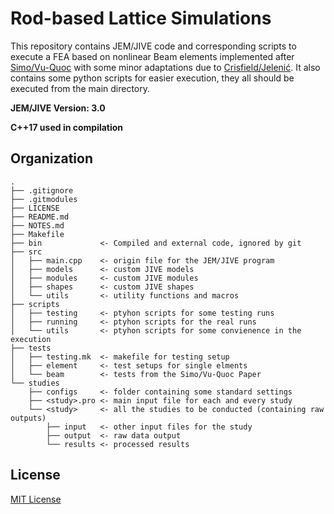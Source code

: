 # Rod-based Lattice Simulations
This repository contains JEM/JIVE code and corresponding scripts to execute a FEA based on nonlinear Beam elements implemented after [Simo/Vu-Quoc](https://dx.doi.org/10.1016/0045-7825(86)90079-4) with some minor adaptations due to [Crisfield/Jelenić](https://dx.doi.org/10.1098/rspa.1999.0352). It also contains some python scripts for easier execution, they all should be executed from the main directory.

**JEM/JIVE Version: 3.0**

**C++17 used in compilation**

## Organization
```
.
├── .gitignore
├── .gitmodules
├── LICENSE
├── README.md
├── NOTES.md
├── Makefile
├── bin             <- Compiled and external code, ignored by git
├── src
│   ├── main.cpp    <- origin file for the JEM/JIVE program
│   ├── models      <- custom JIVE models
│   ├── modules     <- custom JIVE modules
│   ├── shapes      <- custom JIVE shapes
│   └── utils       <- utility functions and macros
├── scripts
│   ├── testing     <- ptyhon scripts for some testing runs
│   ├── running     <- ptyhon scripts for the real runs
│   └── utils       <- ptyhon scripts for some convienence in the execution
├── tests
│   ├── testing.mk  <- makefile for testing setup
│   ├── element     <- test setups for single elments
│   └── beam        <- tests from the Simo/Vu-Quoc Paper
└── studies
    ├── configs     <- folder containing some standard settings
    ├── <study>.pro <- main input file for each and every study
    └── <study>     <- all the studies to be conducted (containing raw outputs)
        ├── input   <- other input files for the study
        ├── output  <- raw data output
        └── results <- processed results
```


## License
[MIT License](LICENSE)
